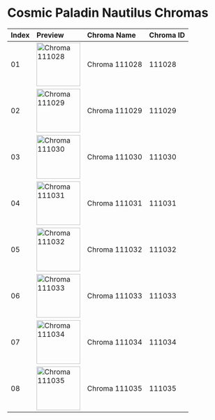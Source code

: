 # Cosmic Paladin Nautilus Chromas

| Index | Preview | Chroma Name | Chroma ID |
|:---|:---|:---|:---|
| 01 | <img src='https://raw.communitydragon.org/latest/plugins/rcp-be-lol-game-data/global/default/v1/champion-chroma-images/111/111028.png' alt='Chroma 111028' width='100'> | Chroma 111028 | 111028 |
| 02 | <img src='https://raw.communitydragon.org/latest/plugins/rcp-be-lol-game-data/global/default/v1/champion-chroma-images/111/111029.png' alt='Chroma 111029' width='100'> | Chroma 111029 | 111029 |
| 03 | <img src='https://raw.communitydragon.org/latest/plugins/rcp-be-lol-game-data/global/default/v1/champion-chroma-images/111/111030.png' alt='Chroma 111030' width='100'> | Chroma 111030 | 111030 |
| 04 | <img src='https://raw.communitydragon.org/latest/plugins/rcp-be-lol-game-data/global/default/v1/champion-chroma-images/111/111031.png' alt='Chroma 111031' width='100'> | Chroma 111031 | 111031 |
| 05 | <img src='https://raw.communitydragon.org/latest/plugins/rcp-be-lol-game-data/global/default/v1/champion-chroma-images/111/111032.png' alt='Chroma 111032' width='100'> | Chroma 111032 | 111032 |
| 06 | <img src='https://raw.communitydragon.org/latest/plugins/rcp-be-lol-game-data/global/default/v1/champion-chroma-images/111/111033.png' alt='Chroma 111033' width='100'> | Chroma 111033 | 111033 |
| 07 | <img src='https://raw.communitydragon.org/latest/plugins/rcp-be-lol-game-data/global/default/v1/champion-chroma-images/111/111034.png' alt='Chroma 111034' width='100'> | Chroma 111034 | 111034 |
| 08 | <img src='https://raw.communitydragon.org/latest/plugins/rcp-be-lol-game-data/global/default/v1/champion-chroma-images/111/111035.png' alt='Chroma 111035' width='100'> | Chroma 111035 | 111035 |
